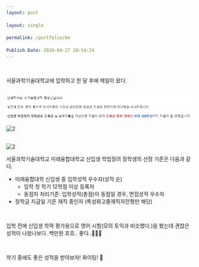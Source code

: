 ```yaml
---
layout: post

layout: single

permalink: /portfolio/me

Publish Date: 2020-04-27 20:54:24
---
```


</br>

서울과학기술대학교에 입학하고  한 달 후에 메일이 왔다.

</br>

<img src='./assets/images/2.jpg'>

![2](C:\githubPages\Jina13.github.io\assets\images\2.jpg)

</br>![2](C:\githubPages\Jina13.github.io\assets\images\2.jpg)

서울과학기술대학교 미래융합대학교 신입생 학업장려 장학생의 선정 기준은 다음과 같다.  

- 미래융합대학 신입생 중 입학성적 우수자(성적 순)
  - 입학 첫 학기 12학점 이상 등록자
  - 동점자 처리기준: 입학성적(총점)이 동점일 경우, 면접성적 우수자
- 장학금 지급일 기준 재직 중인자 (특성화고졸재직자전형만 해당)

</br>

입학 전에 신입생 학력 평가용으로 영어 시험(모의 토익과 비슷했다.)을 봤는데 괜찮은 성적이 나왔나보다. 백만원 흐흐.. 좋다..&#128184;&#128184;&#128184;

</br>

학기 중에도 좋은 성적을 받아보자! 화이팅! &#128035;

